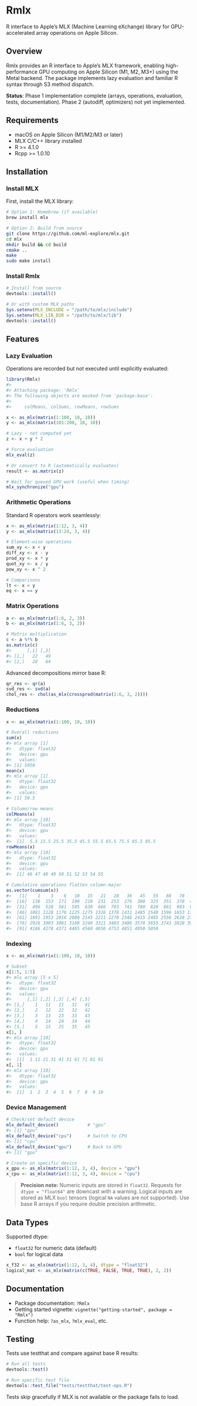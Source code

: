 
# Rmlx

R interface to Apple’s MLX (Machine Learning eXchange) library for
GPU-accelerated array operations on Apple Silicon.

## Overview

Rmlx provides an R interface to Apple’s MLX framework, enabling
high-performance GPU computing on Apple Silicon (M1, M2, M3+) using the
Metal backend. The package implements lazy evaluation and familiar R
syntax through S3 method dispatch.

**Status**: Phase 1 implementation complete (arrays, operations,
evaluation, tests, documentation). Phase 2 (autodiff, optimizers) not
yet implemented.

## Requirements

- macOS on Apple Silicon (M1/M2/M3 or later)
- MLX C/C++ library installed
- R \>= 4.1.0
- Rcpp \>= 1.0.10

## Installation

### Install MLX

First, install the MLX library:

``` bash
# Option 1: Homebrew (if available)
brew install mlx

# Option 2: Build from source
git clone https://github.com/ml-explore/mlx.git
cd mlx
mkdir build && cd build
cmake ..
make
sudo make install
```

### Install Rmlx

``` r
# Install from source
devtools::install()

# Or with custom MLX paths
Sys.setenv(MLX_INCLUDE = "/path/to/mlx/include")
Sys.setenv(MLX_LIB_DIR = "/path/to/mlx/lib")
devtools::install()
```

## Features

### Lazy Evaluation

Operations are recorded but not executed until explicitly evaluated:

``` r
library(Rmlx)
#> 
#> Attaching package: 'Rmlx'
#> The following objects are masked from 'package:base':
#> 
#>     colMeans, colSums, rowMeans, rowSums

x <- as_mlx(matrix(1:100, 10, 10))
y <- as_mlx(matrix(101:200, 10, 10))

# Lazy - not computed yet
z <- x + y * 2

# Force evaluation
mlx_eval(z)

# Or convert to R (automatically evaluates)
result <- as.matrix(z)

# Wait for queued GPU work (useful when timing)
mlx_synchronize("gpu")
```

### Arithmetic Operations

Standard R operators work seamlessly:

``` r
x <- as_mlx(matrix(1:12, 3, 4))
y <- as_mlx(matrix(13:24, 3, 4))

# Element-wise operations
sum_xy <- x + y
diff_xy <- x - y
prod_xy <- x * y
quot_xy <- x / y
pow_xy <- x ^ 2

# Comparisons
lt <- x < y
eq <- x == y
```

### Matrix Operations

``` r
a <- as_mlx(matrix(1:6, 2, 3))
b <- as_mlx(matrix(1:6, 3, 2))

# Matrix multiplication
c <- a %*% b
as.matrix(c)
#>      [,1] [,2]
#> [1,]   22   49
#> [2,]   28   64
```

Advanced decompositions mirror base R:

``` r
qr_res <- qr(a)
svd_res <- svd(a)
chol_res <- chol(as_mlx(crossprod(matrix(1:6, 3, 2))))
```

### Reductions

``` r
x <- as_mlx(matrix(1:100, 10, 10))

# Overall reductions
sum(x)
#> mlx array [1]
#>   dtype: float32
#>   device: gpu
#>   values:
#> [1] 5050
mean(x)
#> mlx array [1]
#>   dtype: float32
#>   device: gpu
#>   values:
#> [1] 50.5

# Column/row means
colMeans(x)
#> mlx array [10]
#>   dtype: float32
#>   device: gpu
#>   values:
#>  [1]  5.5 15.5 25.5 35.5 45.5 55.5 65.5 75.5 85.5 95.5
rowMeans(x)
#> mlx array [10]
#>   dtype: float32
#>   device: gpu
#>   values:
#>  [1] 46 47 48 49 50 51 52 53 54 55

# Cumulative operations flatten column-major
as.vector(cumsum(x))
#>   [1]    1    3    6   10   15   21   28   36   45   55   66   78   91  105  120
#>  [16]  136  153  171  190  210  231  253  276  300  325  351  378  406  435  465
#>  [31]  496  528  561  595  630  666  703  741  780  820  861  903  946  990 1035
#>  [46] 1081 1128 1176 1225 1275 1326 1378 1431 1485 1540 1596 1653 1711 1770 1830
#>  [61] 1891 1953 2016 2080 2145 2211 2278 2346 2415 2485 2556 2628 2701 2775 2850
#>  [76] 2926 3003 3081 3160 3240 3321 3403 3486 3570 3655 3741 3828 3916 4005 4095
#>  [91] 4186 4278 4371 4465 4560 4656 4753 4851 4950 5050
```

### Indexing

``` r
x <- as_mlx(matrix(1:100, 10, 10))

# Subset
x[1:5, 1:5]
#> mlx array [5 x 5]
#>   dtype: float32
#>   device: gpu
#>   values:
#>      [,1] [,2] [,3] [,4] [,5]
#> [1,]    1   11   21   31   41
#> [2,]    2   12   22   32   42
#> [3,]    3   13   23   33   43
#> [4,]    4   14   24   34   44
#> [5,]    5   15   25   35   45
x[1, ]
#> mlx array [10]
#>   dtype: float32
#>   device: gpu
#>   values:
#>  [1]  1 11 21 31 41 51 61 71 81 91
x[, 1]
#> mlx array [10]
#>   dtype: float32
#>   device: gpu
#>   values:
#>  [1]  1  2  3  4  5  6  7  8  9 10
```

### Device Management

``` r
# Check/set default device
mlx_default_device()           # "gpu"
#> [1] "gpu"
mlx_default_device("cpu")      # Switch to CPU
#> [1] "cpu"
mlx_default_device("gpu")      # Back to GPU
#> [1] "gpu"

# Create on specific device
x_gpu <- as_mlx(matrix(1:12, 3, 4), device = "gpu")
x_cpu <- as_mlx(matrix(1:12, 3, 4), device = "cpu")
```

> **Precision note:** Numeric inputs are stored in `float32`. Requests
> for `dtype = "float64"` are downcast with a warning. Logical inputs
> are stored as MLX `bool` tensors (logical `NA` values are not
> supported). Use base R arrays if you require double precision
> arithmetic.

## Data Types

Supported dtype:

- `float32` for numeric data (default)
- `bool` for logical data

``` r
x_f32 <- as_mlx(matrix(1:12, 3, 4), dtype = "float32")
logical_mat <- as_mlx(matrix(c(TRUE, FALSE, TRUE, TRUE), 2, 2))
```

## Documentation

- Package documentation: `?Rmlx`
- Getting started vignette:
  `vignette("getting-started", package = "Rmlx")`
- Function help: `?as_mlx`, `?mlx_eval`, etc.

## Testing

Tests use testthat and compare against base R results:

``` r
# Run all tests
devtools::test()

# Run specific test file
devtools::test_file("tests/testthat/test-ops.R")
```

Tests skip gracefully if MLX is not available or the package fails to
load.

